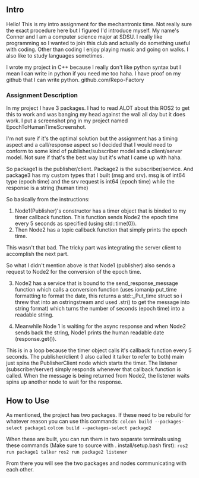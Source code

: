 ## Intro ##

Hello! This is my intro assignment for the mechantronix time. Not really sure the exact procedure here but I figured I'd introduce myself. My name's Conner and I am a computer science major at SDSU. I really like programming so I wanted to join this club and actually do something useful with coding. Other than coding I enjoy playing music and going on walks. I also like to study languages sometimes.

I wrote my project in C++ because I really don't like python syntax but I mean I can write in python if you need me too haha. I have proof on my github that I can write python. github.com/Repo-Factory

### Assignment Description ###

In my project I have 3 packages. I had to read ALOT about this ROS2 to get this to work and was banging my head against the wall all day but it does work. I put a screenshot png in my project named EpochToHumanTimeScreenshot. 

I'm not sure if it's the optimal solution but the assignment has a timing aspect and a call/response aspect so I decided that I would need to conform to some kind of publisher/subscriber model and a client/server model. Not sure if that's the best way but it's what I came up with haha.

So package1 is the publisher/client. Package2 is the subscriber/service. And package3 has my custom types that I built (msg and srv). msg is of int64 type (epoch time) and the srv request is int64 (epoch time) while the response is a string (human time)

So basically from the instructions:

1. Node1(Publisher)'s constructor has a timer object that is binded to my timer callback function. This function sends Node2 the epoch time every 5 seconds as specified (using std::time(0)).
2. Then Node2 has a topic callback function that simply prints the epoch time.

This wasn't that bad. The tricky part was integrating the server client to accomplish the next part.

So what I didn't mention above is that Node1 (publisher) also sends a request to Node2 for the conversion of the epoch time.

3. Node2 has a service that is bound to the send_response_message function which calls a conversion function (uses iomanip put_time formatting to format the date, this returns a std::_Put_time<char> struct so i threw that into an ostringstream and used .str() to get the message into string format) which turns the number of seconds (epoch time) into a readable string. 

4. Meanwhile Node 1 is waiting for the async response and when Node2 sends back the string, Node1 prints the human readable date (response.get()).

This is in a loop because the timer object calls it's callback function every 5 seconds. The publisher/client (I also called it talker to refer to both) main just spins the PublisherClient node which starts the timer. The listener (subscriber/server) simply responds whenever that callback function is called. When the message is being returned from Node2, the listener waits spins up another node to wait for the response.

## How to Use ##

As mentioned, the project has two packages. If these need to be rebuild for whatever reason you can use this commands:
    ```colcon build --packages-select package1```
    ```colcon build --packages-select package2```

When these are built, you can run them in two separate terminals using these commands (Make sure to source with . install/setup.bash first):
    ```ros2 run package1 talker```
    ```ros2 run package2 listener```

From there you will see the two packages and nodes communicating with each other.

